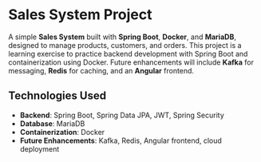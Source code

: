 # Sales System Project

A simple **Sales System** built with **Spring Boot**, **Docker**, and **MariaDB**, designed to manage products, customers, and orders. This project is a learning exercise to practice backend development with Spring Boot and containerization using Docker. Future enhancements will include **Kafka** for messaging, **Redis** for caching, and an **Angular** frontend.

## Technologies Used
- **Backend**: Spring Boot, Spring Data JPA, JWT, Spring Security
- **Database**: MariaDB
- **Containerization**: Docker
- **Future Enhancements**: Kafka, Redis, Angular frontend, cloud deployment
